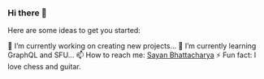 ### Hi there 👋

<!--
**Thunder80/thunder80** is a ✨ _special_ ✨ repository because its `README.md` (this file) appears on your GitHub profile.
-->

Here are some ideas to get you started:

🔭 I’m currently working on creating new projects...
🌱 I’m currently learning GraphQL and SFU...
📫 How to reach me: [Sayan Bhattacharya](https://www.linkedin.com/in/bsayan/)
⚡ Fun fact: I love chess and guitar.
